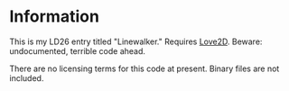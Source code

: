 # Information
This is my LD26 entry titled "Linewalker." Requires [Love2D](https://love2d.org/). Beware: undocumented, terrible code ahead.

There are no licensing terms for this code at present. Binary files are not included.
